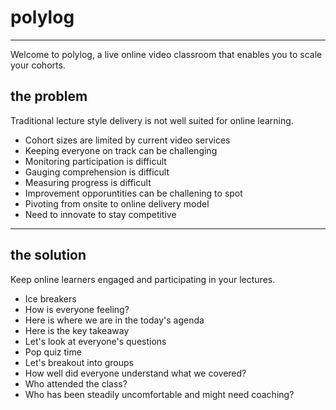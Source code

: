 # polylog
---
Welcome to polylog, a live online video classroom that enables you to scale your cohorts.

## the problem
Traditional lecture style delivery is not well suited for online learning.
* Cohort sizes are limited by current video services
* Keeping everyone on track can be challenging
* Monitoring participation is difficult
* Gauging comprehension is difficult
* Measuring progress is difficult
* Improvement opporuntities can be challening to spot
* Pivoting from onsite to online delivery model
* Need to innovate to stay competitive

---
## the solution
Keep online learners engaged and participating in your lectures.

* Ice breakers
* How is everyone feeling?
* Here is where we are in the today's agenda
* Here is the key takeaway
* Let's look at everyone's questions
* Pop quiz time
* Let's breakout into groups
* How well did everyone understand what we covered?
* Who attended the class?
* Who has been steadily uncomfortable and might need coaching?
